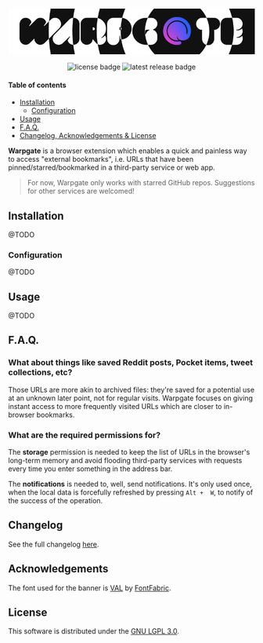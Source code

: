 <p align="center">
	<img src="https://raw.githubusercontent.com/cheap-glitch/warpgate/master/docs/banner.png" alt="banner">
</p>

<div align="center">
	<img src="https://badgen.net/github/license/cheap-glitch/warpgate" alt="license badge">
	<img src="https://badgen.net/github/release/cheap-glitch/warpgate" alt="latest release badge">
</div>

#### Table of contents
 * [Installation](#installation)
   * [Configuration](#configuration)
 * [Usage](#usage)
 * [F.A.Q.](#faq)
 * [Changelog, Acknowledgements & License](#changelog)

**Warpgate** is  a browser extension which  enables a quick and  painless way to
access "external bookmarks", i.e.  URLs that have been pinned/starred/bookmarked
in a third-party service or web app.

> For now, Warpgate only works  with starred GitHub repos. Suggestions for other
> services are welcomed!

## Installation
@TODO

### Configuration
@TODO

## Usage
@TODO

## F.A.Q.

### What about things like saved  Reddit posts, Pocket items, tweet collections, etc?
Those URLs are more akin to archived files: they're saved for a potential use at
an  unknown later  point, not  for regular  visits. Warpgate  focuses on  giving
instant access  to more frequently visited  URLs which are closer  to in-browser
bookmarks.

### What are the required permissions for?
The **storage** permission is  needed to keep the list of  URLs in the browser's
long-term memory  and avoid  flooding third-party  services with  requests every
time you enter something in the address bar.

The **notifications**  is needed  to, well, send  notifications. It's  only used
once, when  the local  data is forcefully  refreshed by pressing  `Alt +  W`, to
notify of the success of the operation.

## Changelog
See the full changelog [here](https://github.com/cheap-glitch/warpgate/releases).

## Acknowledgements
The font  used for the banner  is [VAL](https://www.fontfabric.com/fonts/val) by
[FontFabric](https://www.fontfabric.com).

## License
This software is distributed under the [GNU LGPL 3.0](https://spdx.org/licenses/LGPL-3.0.html).
